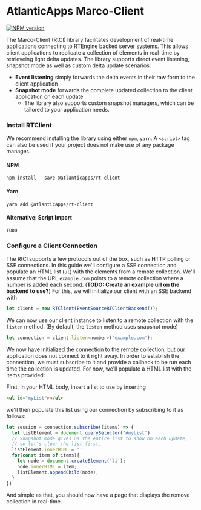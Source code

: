 # AtlanticApps Marco-Client
[![NPM version](https://img.shields.io/npm/v/@atlanticapps/rt-client.svg)](https://www.npmjs.com/package/@atlanticapps/rt-client)

The Marco-Client (RtCl) library facilitates development of real-time applications connecting to RTEngine backed server systems. This allows client applications to replicate a collection of elements in real-time by retrieveing light delta updates. The library supports direct event listening, snapshot mode as well as custom delta update scenarios: 

- **Event listening** simply forwards the delta events in their raw form to the client application
- **Snapshot mode** forwards the complete updated collection to the client application on each update
  - The library also supports custom snapshot managers, which can be tailored to your application needs.

### Install RTClient 

We recommend installing the library using either `npm`, `yarn`. A `<script>` tag can also be used if your project does not make use of any package manager.

#### NPM

```
npm install --save @atlanticapps/rt-client
```

#### Yarn

```
yarn add @atlanticapps/rt-client
```

#### Alternative: Script Import

```
TODO
```



### Configure a Client Connection

The RtCl supports a few protocols out of the box, such as HTTP polling or SSE connections. In this guide we'll configure a SSE connection and populate an HTML list (`ul`) with the elements from a remote collection. We'll assume that the URL `example.com` points to a remote collection where a number is added each second. (**TODO: Create an example url on the backend to use?**) For this, we will initialize our client with an SSE backend with

```js
let client = new RTClient(EventSourceRTClientBackend());
```

We can now use our client instance to listen to a remote collection with the `listen` method. (By default, the `listen` method uses snapshot mode)

```js
let connection = client.listen<number>('example.com');
```

We now have initialized the connection to the remote collection, but our application does not connect to it right away. In order to establish the connection, we must subscribe to it and provide a callback to be run each time the collection is updated. For now, we'll populate a HTML list with the items provided:

First, in your HTML body, insert a list to use by inserting

```html
<ul id="myList"></ul>
```

we'll then populate this list using our connection by subscribing to it as follows:

```js
let session = connection.subscribe((items) => {
  let listElement = document.querySelector('#myList')
  // Snapshot mode gives us the entire list to show on each update, 
  // so let's clear the list first.
  listElement.innerHTML = ''
  for(const item of items){
    let node = document.createElement('li');
    node.innerHTML = item;
    listElement.appendChild(node);
  }
})
```

And simple as that, you should now have a page that displays the remove collection in real-time.

